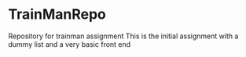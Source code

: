 # TrainManRepo
Repository for trainman assignment
This is the initial assignment with a dummy list and a very basic front end
